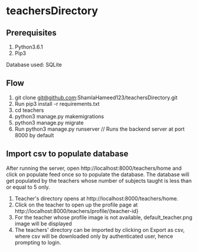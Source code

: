 # teachersDirectory

Prerequisites
--------------
1. Python3.6.1
2. Pip3

Database used: SQLite

Flow
-----
1. git clone git@github.com:ShamlaHameed123/teachersDirectory.git
2. Run pip3 install -r requirements.txt
3. cd teachers
4. python3 manage.py makemigrations
5. python3 manage.py migrate
6. Run python3 manage.py runserver // Runs the backend server at port 8000 by default

Import csv to populate database
-------------------------------
After running the server, open http://localhost:8000/teachers/home and click on populate feed once so to populate the database. The database will get populated by the teachers whose number of subjects taught is less than or equal to 5 only.

1. Teacher's directory opens at http://localhost:8000/teachers/home.
2. Click on the teacher to open up the profile page at http://localhost:8000/teachers/profile/{teacher-id}
3. For the teacher whose profile image is not available, default_teacher.png image will be displayed
4. The teachers' directory can be imported by clicking on Export as csv, where csv will be downloaded only by authenticated user, hence prompting to login.




